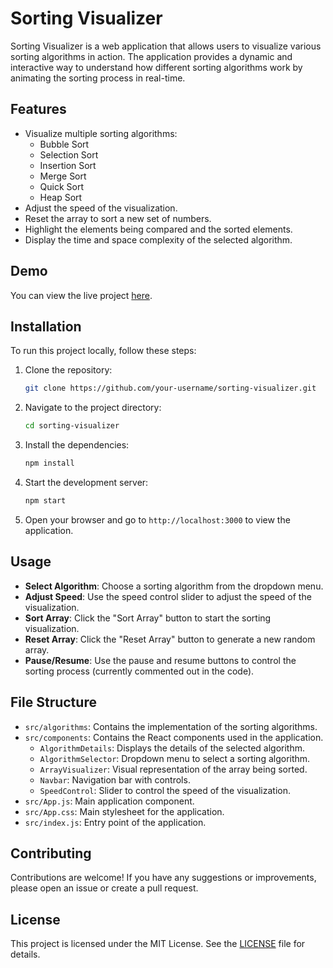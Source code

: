 # Sorting Visualizer

Sorting Visualizer is a web application that allows users to visualize various sorting algorithms in action. The application provides a dynamic and interactive way to understand how different sorting algorithms work by animating the sorting process in real-time.

## Features

- Visualize multiple sorting algorithms:
  - Bubble Sort
  - Selection Sort
  - Insertion Sort
  - Merge Sort
  - Quick Sort
  - Heap Sort
- Adjust the speed of the visualization.
- Reset the array to sort a new set of numbers.
- Highlight the elements being compared and the sorted elements.
- Display the time and space complexity of the selected algorithm.

## Demo

You can view the live project [here](https://your-live-project-link.com).

## Installation

To run this project locally, follow these steps:

1. Clone the repository:

   ```bash
   git clone https://github.com/your-username/sorting-visualizer.git
   ```

2. Navigate to the project directory:

   ```bash
   cd sorting-visualizer
   ```

3. Install the dependencies:

   ```bash
   npm install
   ```

4. Start the development server:

   ```bash
   npm start
   ```

5. Open your browser and go to `http://localhost:3000` to view the application.

## Usage

- **Select Algorithm**: Choose a sorting algorithm from the dropdown menu.
- **Adjust Speed**: Use the speed control slider to adjust the speed of the visualization.
- **Sort Array**: Click the "Sort Array" button to start the sorting visualization.
- **Reset Array**: Click the "Reset Array" button to generate a new random array.
- **Pause/Resume**: Use the pause and resume buttons to control the sorting process (currently commented out in the code).

## File Structure

- `src/algorithms`: Contains the implementation of the sorting algorithms.
- `src/components`: Contains the React components used in the application.
  - `AlgorithmDetails`: Displays the details of the selected algorithm.
  - `AlgorithmSelector`: Dropdown menu to select a sorting algorithm.
  - `ArrayVisualizer`: Visual representation of the array being sorted.
  - `Navbar`: Navigation bar with controls.
  - `SpeedControl`: Slider to control the speed of the visualization.
- `src/App.js`: Main application component.
- `src/App.css`: Main stylesheet for the application.
- `src/index.js`: Entry point of the application.

## Contributing

Contributions are welcome! If you have any suggestions or improvements, please open an issue or create a pull request.

## License

This project is licensed under the MIT License. See the [LICENSE](LICENSE) file for details.
